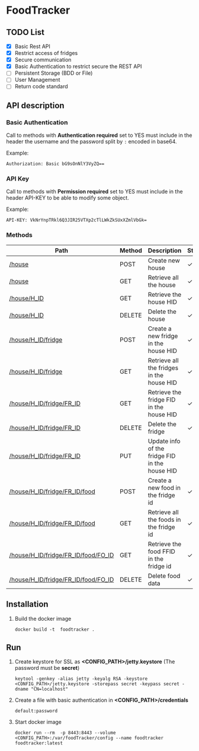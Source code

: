 # FoodTracker

## TODO List
- [x] Basic Rest API
- [x] Restrict access of fridges
- [x] Secure communication
- [x] Basic Authentication to restrict secure the REST API
- [ ] Persistent Storage (BDD or File)
- [ ] User Management
- [ ] Return code standard

## API description
### Basic Authentication
Call to methods with **Authentication required** set to YES must include in the header the username and  the password split by `:` encoded in base64.

Example:
```
Authorization: Basic bG9sOnNlY3VyZQ==
```

### API Key
Call to methods with **Permission required** set to YES must include in the header API-KEY to be able to modify some object.

Example:
```
API-KEY: VkNrYnpTRkl6Q3JIR25VTXp2cTlLWkZkSUxXZmlVbGk=
```

### Methods

|Path|Method|Description|Status
|---|---|---|---|
|[/house](documentation/house/create_house.md)|POST |  Create new house | ✓
|[/house](documentation/house/get_houses.md)|GET |  Retrieve all the house | ✓
|[/house/H_ID](documentation/house/get_house.md)|GET |  Retrieve the house HID | ✓
|[/house/H_ID](documentation/house/delete_house.md)|DELETE |  Delete the house | ✓ 
|[/house/H_ID/fridge](documentation/fridge/create_fridge.md)|POST |  Create a new fridge in the house HID | ✓
|[/house/H_ID/fridge](documentation/fridge/get_fridges.md)|GET |  Retrieve all the fridges in the house HID | ✓ 
|[/house/H_ID/fridge/FR_ID](documentation/fridge/get_fridge.md)|GET |  Retrieve the fridge  FID in the house HID | ✓
|[/house/H_ID/fridge/FR_ID](documentation/fridge/delete_fridge.md)|DELETE |Delete the fridge | ✓
|[/house/H_ID/fridge/FR_ID](documentation/fridge/update_fridge.md)|PUT |  Update info of the fridge  FID in the house HID |
|[/house/H_ID/fridge/FR_ID/food](documentation/food/create_food.md)|POST |  Create a new food in the fridge id | ✓ 
|[/house/H_ID/fridge/FR_ID/food](documentation/food/get_foods.md)|GET |  Retrieve all the foods in the fridge id | ✓ 
|[/house/H_ID/fridge/FR_ID/food/FO_ID](documentation/food/get_food.md)|GET |  Retrieve the food FFID in the fridge id | ✓ 
|[/house/H_ID/fridge/FR_ID/food/FO_ID](documentation/food/delete_food.md)|DELETE |  Delete food data | ✓ 

## Installation
1. Build the docker image
    ```
    docker build -t  foodtracker .
    ```

## Run
1. Create keystore for SSL as **<CONFIG_PATH>/jetty.keystore** (The password must be **secret**)
    ```
    keytool -genkey -alias jetty -keyalg RSA -keystore <CONFIG_PATH>/jetty.keystore -storepass secret -keypass secret -dname "CN=localhost"
    ```
2. Create a file with basic authentication in **<CONFIG_PATH>/credentials**
    ```
    default:password
    ```
3. Start docker image
    ```
    docker run --rm  -p 8443:8443 --volume <CONFIG_PATH>:/var/foodTracker/config --name foodtracker foodtracker:latest
    ```
